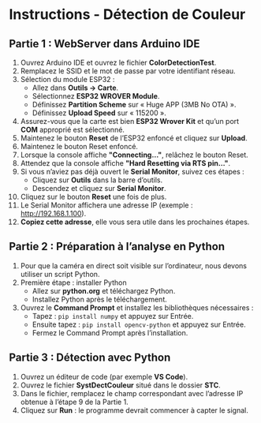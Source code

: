 
Instructions - Détection de Couleur
=========================

Partie 1 : WebServer dans Arduino IDE
-------------------------------------
1. Ouvrez Arduino IDE et ouvrez le fichier **ColorDetectionTest**.
2. Remplacez le SSID et le mot de passe par votre identifiant réseau.
3. Sélection du module ESP32 :
   - Allez dans **Outils → Carte**.
   - Sélectionnez **ESP32 WROVER Module**.
   - Définissez **Partition Scheme** sur « Huge APP (3MB No OTA) ».
   - Définissez **Upload Speed** sur « 115200 ».
4. Assurez-vous que la carte est bien **ESP32 Wrover Kit** et qu’un port **COM** approprié est sélectionné.
5. Maintenez le bouton **Reset** de l’ESP32 enfoncé et cliquez sur **Upload**.
6. Maintenez le bouton Reset enfoncé.
7. Lorsque la console affiche **"Connecting…"**, relâchez le bouton Reset.
8. Attendez que la console affiche **"Hard Resetting via RTS pin…"**.
9. Si vous n’aviez pas déjà ouvert le **Serial Monitor**, suivez ces étapes :
   - Cliquez sur **Outils** dans la barre d’outils.
   - Descendez et cliquez sur **Serial Monitor**.
10. Cliquez sur le bouton **Reset** une fois de plus.
11. Le Serial Monitor affichera une adresse IP (exemple : http://192.168.1.100).
12. **Copiez cette adresse**, elle vous sera utile dans les prochaines étapes.

Partie 2 : Préparation à l’analyse en Python
--------------------------------------------
1. Pour que la caméra en direct soit visible sur l’ordinateur, nous devons utiliser un script Python.
2. Première étape : installer Python
   - Allez sur **python.org** et téléchargez Python.
   - Installez Python après le téléchargement.
3. Ouvrez le **Command Prompt** et installez les bibliothèques nécessaires :
   - Tapez : `pip install numpy` et appuyez sur Entrée.
   - Ensuite tapez : `pip install opencv-python` et appuyez sur Entrée.
   - Fermez le Command Prompt après l’installation.

Partie 3 : Détection avec Python
--------------------------------
1. Ouvrez un éditeur de code (par exemple **VS Code**).
2. Ouvrez le fichier **SystDectCouleur** situé dans le dossier **STC**.
3. Dans le fichier, remplacez le champ correspondant avec l’adresse IP obtenue à l’étape 9 de la Partie 1.
4. Cliquez sur **Run** : le programme devrait commencer à capter le signal.

